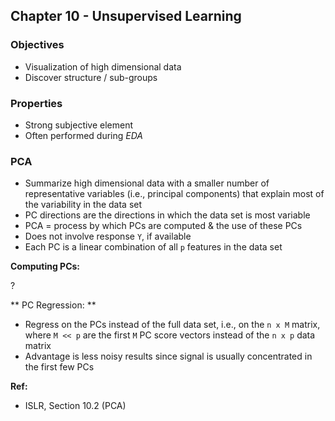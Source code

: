 ## Chapter 10 - Unsupervised Learning

### Objectives

* Visualization of high dimensional data
* Discover structure / sub-groups


### Properties

* Strong subjective element
* Often performed during *EDA*


### PCA

* Summarize high dimensional data with a smaller number of representative variables (i.e., principal components) that explain most of the variability in the data set
* PC directions are the directions in which the data set is most variable
* PCA = process by which PCs are computed & the use of these PCs
* Does not involve response `Y`, if available
* Each PC is a linear combination of all `p` features in the data set

**Computing PCs:**

?


** PC Regression: **

* Regress on the PCs instead of the full data set, i.e., on the `n x M` matrix, where `M << p` are the first `M` PC score vectors instead of the `n x p` data matrix
* Advantage is less noisy results since signal is usually concentrated in the first few PCs


**Ref:**

* ISLR, Section 10.2 (PCA)

